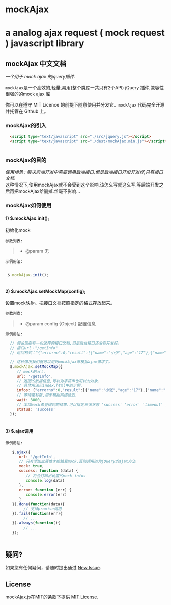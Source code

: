 # mockAjax
a analog ajax request ( mock request ) javascript library
===

## mockAjax 中文文档
*一个用于 mock ajax 的jquery插件.*


`mockAjax`是一个高效的,轻量,易用(整个类库一共只有2个API) jQuery 插件,兼容性很强的的mock ajax 库<br>

你可以在遵守 MIT Licence 的前提下随意使用并分发它。`mockAjax` 代码完全开源并托管在 Github 上。

### mockAjax的引入
```html
  <script type="text/javascript" src="./src/jquery.js"></script>
  <script type="text/javascript" src="./dest/mockAjax.min.js"></script>
    
```

### mockAjax的目的
*使用场景 : 解决前端开发中需要调用后端接口,但是后端接口开没开发好,只有接口文档.<br>*
这种情况下,使用mockAjax就不会受到这个影响.该怎么写就这么写.等后端开发之后再把mockAjax给删掉.丝毫不影响...

### mockAjax如何使用

#### 1) $.mockAjax.init();
初始化mock

`参数列表:`
>+ @param 无
  
`示例用法:`

```js

 $.mockAjax.init();
    
```

#### 2) $.mockAjax.setMockMap(config);
设置mock映射。把接口文档按照指定的格式存放起来。

`参数列表:`
>+ @param config {Object} 配置信息
  
`示例用法:`

```js
  // 假设现在有一份这样的接口文档,但是后台接口还没有开发好。
  // 接口url："/getInfo"
  // 返回格式："{"errorno":0,"result":[{"name":"小张","age":"17"},{"name":"小李","age":"23"},{"name":"小王","age":"22"}]}"

  // 这种情况我们就可以用到mockAjax来模拟ajax请求了。
  $.mockAjax.setMockMap({
     // mock的url.
     url: '/getInfo',
     // 返回的数据信息,可以为字符串也可以为对象.
     // 具体用法见index.html中的示例.
     infos: {"errorno":0,"result":[{"name":"小张","age":"17"},{"name":"小李","age":"23"},{"name":"小王","age":"22"}]},
     // 等待毫秒数,用于模拟网络延迟.
     wait: 3000,
     // 本次mock希望得到的结果.可以指定三张状态 'success' 'error' 'timeout' 分别代表'成功','失败','超时'
     status: 'success'
  });
    
```

#### 3) $.ajax调用

`示例用法:`

```js
   $.ajax({
      url: '/getInfo',
      // 只有添加此属性才能触发mock,否则调用的为jQuery的ajax方法
      mock: true,
      success: function (data) {
         // 将会打印出设置的mock infos
         console.log(data)
      },
      error: function (err) {
         console.error(err)
      }
   }).done(function(data){
        // 支持promise调用
   }).fail(function(err){
        // ...
   }).always(function(){
        // ...
   });
    
```

## 疑问?

如果您有任何疑问，请随时提出通过 [New Issue](https://github.com/YataoZhang/mockAjax/issues/new).

## License

mockAjax.js在MIT的条款下提供 [MIT License](https://github.com/YataoZhang/mockAjax/blob/master/LICENSE).